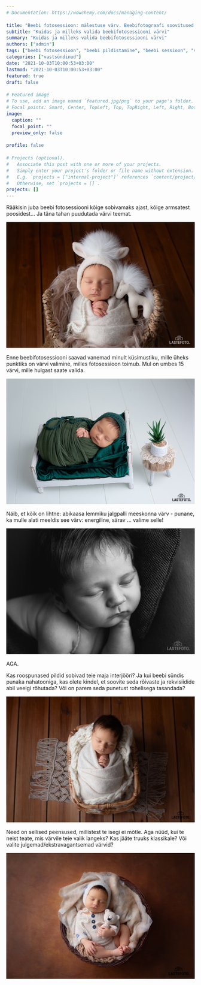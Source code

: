 ```yaml
---
# Documentation: https://wowchemy.com/docs/managing-content/

title: "Beebi fotosessioon: mälestuse värv. Beebifotograafi soovitused."
subtitle: "Kuidas ja milleks valida beebifotosessiooni värvi"
summary: "Kuidas ja milleks valida beebifotosessiooni värvi"
authors: ["admin"]
tags: ["beebi fotosessioon", "beebi pildistamine", "beebi sessioon", "vastsündinu fotosessioon"]
categories: ["vastsündinud"]
date: "2021-10-03T10:00:53+03:00"
lastmod: "2021-10-03T10:00:53+03:00"
featured: true
draft: false

# Featured image
# To use, add an image named `featured.jpg/png` to your page's folder.
# Focal points: Smart, Center, TopLeft, Top, TopRight, Left, Right, BottomLeft, Bottom, BottomRight.
image:
  caption: ""
  focal_point: ""
  preview_only: false

profile: false

# Projects (optional).
#   Associate this post with one or more of your projects.
#   Simply enter your project's folder or file name without extension.
#   E.g. `projects = ["internal-project"]` references `content/project/deep-learning/index.md`.
#   Otherwise, set `projects = []`.
projects: []
---
```

Rääkisin juba beebi fotosessiooni kõige sobivamaks ajast, kõige armsatest poosidest... Ja täna tahan puudutada värvi teemat.

![beebi fotosessioon](./beebi-fotosessioon-1.jpg)

Enne beebifotosessiooni saavad vanemad minult küsimustiku, mille üheks punktiks on värvi valimine, milles fotosessioon toimub. Mul on umbes 15 värvi, mille hulgast saate valida.

![beebi fotosessioon Tallinnas](./beebi-fotosessioon-2.jpg)

Näib, et kõik on lihtne: abikaasa lemmiku jalgpalli meeskonna värv - punane, ka mulle alati meeldis see värv: energiline, särav ... valime selle!

![beebi fotosessioon Tallinna stuudios](./beebi-fotosessioon-3.jpg)

AGA. 

Kas roospunased pildid sobivad teie maja interjööri? Ja kui beebi sündis punaka nahatooniga, kas olete kindel, et soovite seda rõivaste ja rekvisiidide abil veelgi rõhutada? Või on parem seda punetust rohelisega tasandada?

![beebi pildistamine stuudios](./beebi-fotosessioon-4.jpg)

Need on sellised peensused, millistest te isegi ei mõtle. Aga nüüd, kui te neist teate, mis värvile teie valik langeks? Kas jääte truuks klassikale? Või valite julgemad/ekstravagantsemad värvid?

![beebi pildistamine Tallinnas](./beebi-fotosessioon-5.jpg)